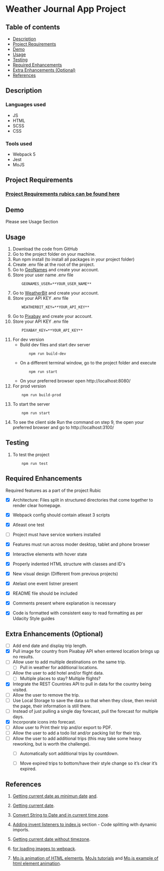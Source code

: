 # Weather Journal App Project

## Table of contents
* [Description](#description)
* [Project Requirements](#project-requirements)
* [Demo](#demo)
* [Usage](#usage)
* [Testing](#testing)
* [Required Enhancements](#required-enhancements)
* [Extra Enhancements (Optional)](#Extra-Enhancements)
* [References](#Reference-material)


## Description
### Languages used
- JS
- HTML
- SCSS
- CSS
### Tools used
- Webpack 5
- Jest
- MoJS


## Project Requirements
### [Project Requirements rubics can be found here](https://review.udacity.com/#!/rubrics/3636/view)


## Demo
Please see Usage Section


## Usage
1. Download the code from GitHub
2. Go to the project folder on your machine.
3. Run npm install (to install all packages in your project folder)
4. Create .env file at the root of the project.
5. Go to [GeoNames](http://www.geonames.org/export/web-services.html "GeoNames") and create your account.
6. Store your user name .env file
	```
		GEONAMES_USER=**YOUR_USER_NAME**
	```
7. Go to [WeatherBit](https://www.weatherbit.io/account/create "WeatherBit") and create your account.
8. Store your API KEY .env file
	```
		WEATHERBIT_KEY=**YOUR_API_KEY**
	```
9. Go to [Pixabay](https://pixabay.com/api/docs/ "Pixabay") and create your account.
10. Store your API KEY .env file
	```
		PIXABAY_KEY=**YOUR_API_KEY**
	```
11. For dev version
	- Build dev files and start dev server
		```
			npm run build-dev
		```
	- On a different terminal window, go to the project folder and execute
		```
			npm run start
		```
	- On your preferred browser open http://localhost:8080/
12. For prod version
	```
		npm run build-prod
	```
13. To start the server
	```
		npm run start
	```
14. To see the client side
	Run the command on step 9, the open your preferred browser
	and go to http://localhost:3100/


## Testing
1. To test the project
	```
		npm run test
	```


## Required Enhancements
Required features as a part of the project Rubic
- [x] Architecture: Files split in structured directories that come together to render clear homepage.
- [x] Webpack config should contain atleast 3 scripts
- [x] Atleast one test
- [ ] Project must have service workers installed
- [x] Features must run across moder desktop, tablet and phone browser
- [x] Interactive elements with hover state
- [x] Properly indented HTML structure with classes and ID's
- [x] New visual design (Different from previous projects)
- [x] Atelast one event listner present
- [x] README file should be included
- [x] Comments present where explanation is necessary
- [x] Code is formatted with consistent easy to read formatting as per Udacity Style guides


## Extra Enhancements (Optional)
- [ ] Add end date and display trip length.
- [x] Pull image for country from Pixabay API when entered location brings up no results.
- [ ] Allow user to add multiple destinations on the same trip.
	- [ ] Pull in weather for additional locations.
- [ ] Allow the user to add hotel and/or flight data.
	- [ ] Multiple places to stay? Multiple flights?
- [x] Integrate the REST Countries API to pull in data for the country being visited.
- [ ] Allow the user to remove the trip.
- [ ] Use Local Storage to save the data so that when they close, then revisit the page, their information is still there.
- [ ] Instead of just pulling a single day forecast, pull the forecast for multiple days.
- [x] Incorporate icons into forecast.
- [ ] Allow user to Print their trip and/or export to PDF.
- [ ] Allow the user to add a todo list and/or packing list for their trip.
- [ ] Allow the user to add additional trips (this may take some heavy reworking, but is worth the challenge).
	- [ ] Automatically sort additional trips by countdown.
	- [ ] Move expired trips to bottom/have their style change so it’s clear it’s expired.


## References
1) [Getting current date as minimun date](https://stackoverflow.com/questions/32378590/set-date-input-fields-max-date-to-today) [and](https://jsbin.com/bujogejonu/edit?html,css,js,output).

2) [Getting current date](https://stackoverflow.com/questions/1531093/how-do-i-get-the-current-date-in-javascript?rq=1).

3) [Convert String to Date and in current time zone](https://livecodestream.dev/post/date-manipulation-in-javascript-a-complete-guide/).

4) [Adding invent listeners to index.js](https://www.valentinog.com/blog/webpack/)
section - Code splitting with dynamic imports.

5) [Getting current date without timezone](https://stackoverflow.com/questions/65362869/get-date-object-with-utc-instead-of-local-time-zone-in-vanilla-javascript).

6) [for loading images to webpack](https://medium.com/a-beginners-guide-for-webpack-2/file-loader-for-large-size-images-97b90249aef).

7) [Mo.js animation of HTML elements](https://mojs.github.io/api/modules/html/#full-api-reference), [MoJs tutorials](https://mojs.github.io/tutorials/shape-swirl/#animation-use-cases) and [Mo.js example of html element animation](https://code.tutsplus.com/tutorials/getting-started-with-mojs-animation-library-html-module--cms-30388).